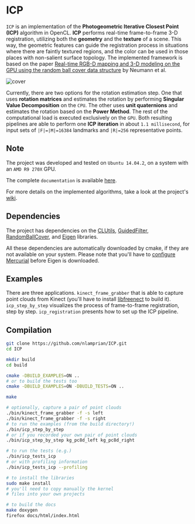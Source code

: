 ICP
===

`ICP` is an implementation of the **Photogeometric Iterative Closest Point (ICP)** algorithm in OpenCL. **ICP** performs real-time frame-to-frame 3-D registration, utilizing both the **geometry** and the **texture** of a scene. This way, the geometric features can guide the registration process in situations where there are faintly textured regions, and the color can be used in those places with non-salient surface topology. The implemented framework is based on the paper [Real-time RGB-D mapping and 3-D modeling on the GPU using the random ball cover data structure](http://ieeexplore.ieee.org/xpl/login.jsp?tp=&arnumber=6130381&url=http%3A%2F%2Fieeexplore.ieee.org%2Fxpls%2Fabs_all.jsp%3Farnumber%3D6130381) by Neumann et al.

![cover](https://github.com/nlamprian/ICP/wiki/assets/icp_step_by_step.gif)

Currently, there are two options for the rotation estimation step. One that uses **rotation matrices** and estimates the rotation by performing **Singular Value Decomposition** on the `CPU`. The other uses **unit quaternions** and estimates the rotation based on the **Power Method**. The rest of the computational load is executed exclusively on the `GPU`. Both resulting pipelines are able to perform one **ICP iteration** in about `1.1 millisecond`, for input sets of `|F|=|M|=16384` landmarks and `|R|=256` representative points.

Note
----

The project was developed and tested on `Ubuntu 14.04.2`, on a system with an `AMD R9 270X` GPU.

The complete `documentation` is available [here](https://icp.nlamprian.me).

For more details on the implemented algorithms, take a look at the project's [wiki](https://github.com/nlamprian/ICP/wiki/Algorithms).

Dependencies
------------

The project has dependencies on the [CLUtils](https://github.com/nlamprian/CLUtils), [GuidedFilter](https://github.com/nlamprian/GuidedFilter), [RandomBallCover](https://github.com/nlamprian/RandomBallCover), and [Eigen](http://eigen.tuxfamily.org/index.php?title=Main_Page) libraries.

All these dependencies are automatically downloaded by cmake, if they are not available on your system. Please note that you'll have to [configure Mercurial](http://eigen.tuxfamily.org/index.php?title=Mercurial) before Eigen is downloaded.

Examples
--------

There are three applications. `kinect_frame_grabber` that is able to capture point clouds from Kinect (you'll have to install [libfreenect](https://github.com/OpenKinect/libfreenect) to build it). `icp_step_by_step` visualizes the process of frame-to-frame registration, step by step. `icp_registration` presents how to set up the ICP pipeline.

Compilation
-----------

```bash
git clone https://github.com/nlamprian/ICP.git
cd ICP

mkdir build
cd build

cmake -DBUILD_EXAMPLES=ON ..
# or to build the tests too
cmake -DBUILD_EXAMPLES=ON -DBUILD_TESTS=ON ..

make

# optionally, capture a pair of point clouds
./bin/kinect_frame_grabber -f -s left
./bin/kinect_frame_grabber -f -s right
# to run the examples (from the build directory!)
./bin/icp_step_by_step
# or if you recorded your own pair of point clouds
./bin/icp_step_by_step kg_pc8d_left kg_pc8d_right

# to run the tests (e.g.)
./bin/icp_tests_icp
# or with profiling information
./bin/icp_tests_icp --profiling

# to install the libraries
sudo make install
# you'll need to copy manually the kernel 
# files into your own projects

# to build the docs
make doxygen
firefox docs/html/index.html
```

